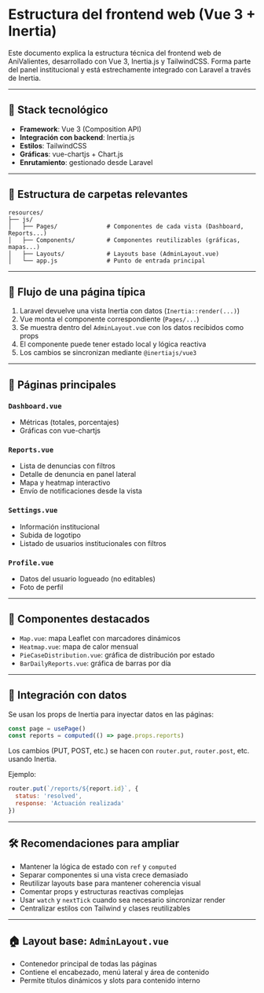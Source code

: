 # Estructura del frontend web (Vue 3 + Inertia)

Este documento explica la estructura técnica del frontend web de AniValientes, desarrollado con Vue 3, Inertia.js y TailwindCSS. Forma parte del panel institucional y está estrechamente integrado con Laravel a través de Inertia.

---

## 🚀 Stack tecnológico

* **Framework**: Vue 3 (Composition API)
* **Integración con backend**: Inertia.js
* **Estilos**: TailwindCSS
* **Gráficas**: vue-chartjs + Chart.js
* **Enrutamiento**: gestionado desde Laravel

---

## 📂 Estructura de carpetas relevantes

```
resources/
├── js/
│   ├── Pages/              # Componentes de cada vista (Dashboard, Reports...)
│   ├── Components/         # Componentes reutilizables (gráficas, mapas...)
│   ├── Layouts/            # Layouts base (AdminLayout.vue)
│   └── app.js              # Punto de entrada principal
```

---

## 🔄 Flujo de una página típica

1. Laravel devuelve una vista Inertia con datos (`Inertia::render(...)`)
2. Vue monta el componente correspondiente (`Pages/...`)
3. Se muestra dentro del `AdminLayout.vue` con los datos recibidos como props
4. El componente puede tener estado local y lógica reactiva
5. Los cambios se sincronizan mediante `@inertiajs/vue3`

---

## 📗 Páginas principales

### `Dashboard.vue`

* Métricas (totales, porcentajes)
* Gráficas con vue-chartjs

### `Reports.vue`

* Lista de denuncias con filtros
* Detalle de denuncia en panel lateral
* Mapa y heatmap interactivo
* Envío de notificaciones desde la vista

### `Settings.vue`

* Información institucional
* Subida de logotipo
* Listado de usuarios institucionales con filtros

### `Profile.vue`

* Datos del usuario logueado (no editables)
* Foto de perfil

---

## 🔹 Componentes destacados

* `Map.vue`: mapa Leaflet con marcadores dinámicos
* `Heatmap.vue`: mapa de calor mensual
* `PieCaseDistribution.vue`: gráfica de distribución por estado
* `BarDailyReports.vue`: gráfica de barras por día

---

## 🚧 Integración con datos

Se usan los props de Inertia para inyectar datos en las páginas:

```js
const page = usePage()
const reports = computed(() => page.props.reports)
```

Los cambios (PUT, POST, etc.) se hacen con `router.put`, `router.post`, etc. usando Inertia.

Ejemplo:

```js
router.put(`/reports/${report.id}`, {
  status: 'resolved',
  response: 'Actuación realizada'
})
```

---

## 🛠️ Recomendaciones para ampliar

* Mantener la lógica de estado con `ref` y `computed`
* Separar componentes si una vista crece demasiado
* Reutilizar layouts base para mantener coherencia visual
* Comentar props y estructuras reactivas complejas
* Usar `watch` y `nextTick` cuando sea necesario sincronizar render
* Centralizar estilos con Tailwind y clases reutilizables

---

## 🏠 Layout base: `AdminLayout.vue`

* Contenedor principal de todas las páginas
* Contiene el encabezado, menú lateral y área de contenido
* Permite títulos dinámicos y slots para contenido interno
